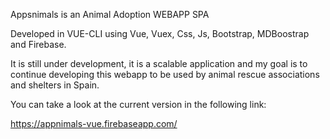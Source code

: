 Appsnimals is an Animal Adoption WEBAPP SPA

Developed in VUE-CLI using Vue, Vuex, Css, Js, Bootstrap, MDBoostrap and Firebase.


It is still under development, it is a scalable application and my goal is to continue developing this webapp to be used by animal rescue associations and shelters in Spain.

You can take a look at the current version in the following link:

https://appnimals-vue.firebaseapp.com/